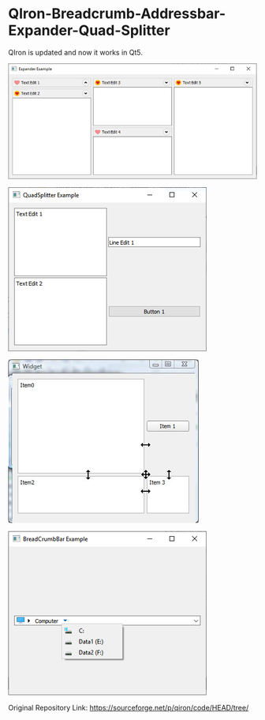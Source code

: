 # QIron-Breadcrumb-Addressbar-Expander-Quad-Splitter
QIron is updated and now it works in Qt5.

![](https://github.com/Qt-Widgets/QIron-Breadcrumb-Addressbar-Expander-Quad-Splitter/blob/master/1.png)

![](https://github.com/Qt-Widgets/QIron-Breadcrumb-Addressbar-Expander-Quad-Splitter/blob/master/2.png)

![](https://github.com/Qt-Widgets/QIron-Breadcrumb-Addressbar-Expander-Quad-Splitter/blob/master/2_.jpg)

![](https://github.com/Qt-Widgets/QIron-Breadcrumb-Addressbar-Expander-Quad-Splitter/blob/master/3.png)

Original Repository Link: https://sourceforge.net/p/qiron/code/HEAD/tree/
